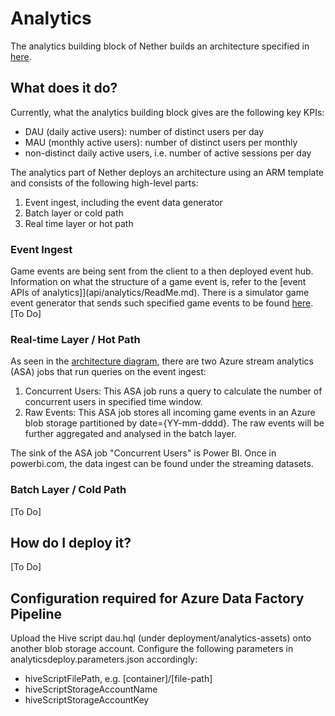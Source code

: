 # Analytics

The analytics building block of Nether builds an architecture specified in [here](analytics-architecture.txt).

## What does it do?
Currently, what the analytics building block gives are the following key KPIs:
* DAU (daily active users): number of distinct users per day
* MAU (monthly active users): number of distinct users per monthly
* non-distinct daily active users, i.e. number of active sessions per day

The analytics part of Nether deploys an architecture using an ARM template and consists of the following high-level parts:
1. Event ingest, including the event data generator
2. Batch layer or cold path
3. Real time layer or hot path


### Event Ingest

Game events are being sent from the client to a then deployed event hub. Information on what the structure of a game event is, refer to the [event APIs of analytics]](api/analytics/ReadMe.md).
There is a simulator game event generator that sends such specified game events to be found [here](). [To Do]

### Real-time Layer / Hot Path

As seen in the [architecture diagram](analytics-architecture.txt), there are two Azure stream analytics (ASA) jobs that run queries on the event ingest:
1. Concurrent Users: This ASA job runs a query to calculate the number of concurrent users in specified time window.
2. Raw Events: This ASA job stores all incoming game events in an Azure blob storage partitioned by date={YY-mm-dddd}. The raw events will be further aggregated and analysed in the batch layer.

The sink of the ASA job "Concurrent Users" is Power BI. Once in powerbi.com, the data ingest can be found under the streaming datasets.


### Batch Layer / Cold Path

[To Do]


## How do I deploy it?

[To Do]

## Configuration required for Azure Data Factory Pipeline

Upload the Hive script dau.hql (under deployment/analytics-assets) onto another blob storage account. Configure the following parameters in analyticsdeploy.parameters.json accordingly:
* hiveScriptFilePath, e.g. [container]/[file-path]
* hiveScriptStorageAccountName
* hiveScriptStorageAccountKey
